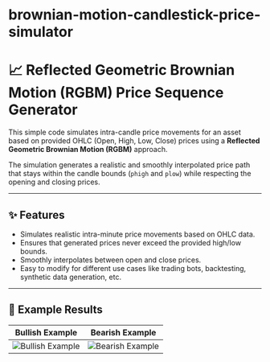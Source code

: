 # brownian-motion-candlestick-price-simulator
# 📈 Reflected Geometric Brownian Motion (RGBM) Price Sequence Generator

This simple code simulates intra-candle price movements for an asset based on provided OHLC (Open, High, Low, Close) prices using a **Reflected Geometric Brownian Motion (RGBM)** approach.

The simulation generates a realistic and smoothly interpolated price path that stays within the candle bounds (`phigh` and `plow`) while respecting the opening and closing prices.

---

## ✨ Features

- Simulates realistic intra-minute price movements based on OHLC data.
- Ensures that generated prices never exceed the provided high/low bounds.
- Smoothly interpolates between open and close prices.
- Easy to modify for different use cases like trading bots, backtesting, synthetic data generation, etc.

---

## 🧪 Example Results

| Bullish Example | Bearish Example |
|:---------------:|:---------------:|
| ![Bullish Example](https://github.com/user-attachments/assets/2e67b99b-fd7c-4ca0-96dc-77e2ea5bb4d7) | ![Bearish Example](https://github.com/user-attachments/assets/296b33eb-5494-4d0c-b996-138bccf0c0dd) |
